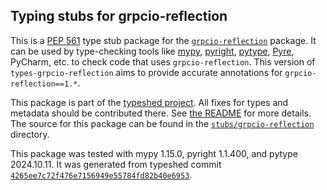 ## Typing stubs for grpcio-reflection

This is a [PEP 561](https://peps.python.org/pep-0561/)
type stub package for the [`grpcio-reflection`](https://github.com/grpc/grpc) package.
It can be used by type-checking tools like
[mypy](https://github.com/python/mypy/),
[pyright](https://github.com/microsoft/pyright),
[pytype](https://github.com/google/pytype/),
[Pyre](https://pyre-check.org/),
PyCharm, etc. to check code that uses `grpcio-reflection`. This version of
`types-grpcio-reflection` aims to provide accurate annotations for
`grpcio-reflection==1.*`.

This package is part of the [typeshed project](https://github.com/python/typeshed).
All fixes for types and metadata should be contributed there.
See [the README](https://github.com/python/typeshed/blob/main/README.md)
for more details. The source for this package can be found in the
[`stubs/grpcio-reflection`](https://github.com/python/typeshed/tree/main/stubs/grpcio-reflection)
directory.

This package was tested with
mypy 1.15.0,
pyright 1.1.400,
and pytype 2024.10.11.
It was generated from typeshed commit
[`4265ee7c72f476e7156949e55784fd82b40e6953`](https://github.com/python/typeshed/commit/4265ee7c72f476e7156949e55784fd82b40e6953).